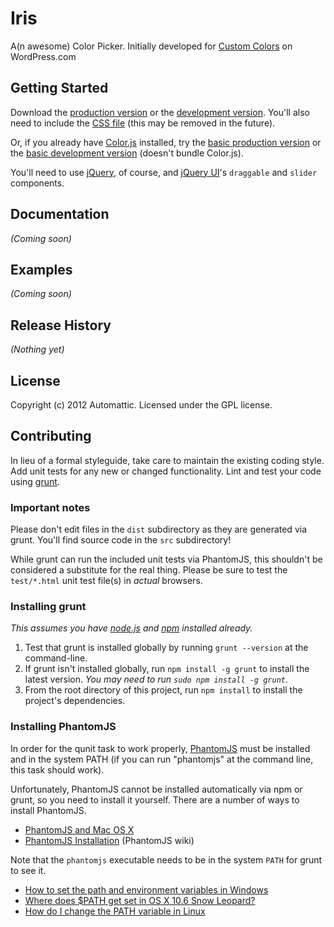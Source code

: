 # Iris

A(n awesome) Color Picker. Initially developed for [Custom Colors](http://en.blog.wordpress.com/2012/07/11/go-ahead-add-a-splash-of-color/) on WordPress.com

## Getting Started
Download the [production version][min] or the [development version][max]. You'll also need to include the [CSS file][css] (this may be removed in the future).

[min]: https://raw.github.com/Automattic/Iris/master/dist/iris.min.js
[max]: https://raw.github.com/Automattic/Iris/master/dist/iris.js
[css]: https://raw.github.com/Automattic/Iris/master/dist/iris.css

Or, if you already have [Color.js](https://github.com/Automattic/Color.js) installed, try the [basic production version][basicmin] or the [basic development version][basicmax] (doesn't bundle Color.js).

[basicmin]: https://raw.github.com/Automattic/Iris/master/dist/iris-basic.min.js
[basicmax]: https://raw.github.com/Automattic/Iris/master/dist/iris-basic.js

You'll need to use [jQuery](http://jquery.com/), of course, and [jQuery UI](http://jqueryui.com/)'s `draggable` and `slider` components.

## Documentation
_(Coming soon)_

## Examples
_(Coming soon)_

## Release History
_(Nothing yet)_

## License
Copyright (c) 2012 Automattic. Licensed under the GPL license.

## Contributing
In lieu of a formal styleguide, take care to maintain the existing coding style. Add unit tests for any new or changed functionality. Lint and test your code using [grunt](https://github.com/cowboy/grunt).

### Important notes
Please don't edit files in the `dist` subdirectory as they are generated via grunt. You'll find source code in the `src` subdirectory!

While grunt can run the included unit tests via PhantomJS, this shouldn't be considered a substitute for the real thing. Please be sure to test the `test/*.html` unit test file(s) in _actual_ browsers.

### Installing grunt
_This assumes you have [node.js](http://nodejs.org/) and [npm](http://npmjs.org/) installed already._

1. Test that grunt is installed globally by running `grunt --version` at the command-line.
1. If grunt isn't installed globally, run `npm install -g grunt` to install the latest version. _You may need to run `sudo npm install -g grunt`._
1. From the root directory of this project, run `npm install` to install the project's dependencies.

### Installing PhantomJS

In order for the qunit task to work properly, [PhantomJS](http://www.phantomjs.org/) must be installed and in the system PATH (if you can run "phantomjs" at the command line, this task should work).

Unfortunately, PhantomJS cannot be installed automatically via npm or grunt, so you need to install it yourself. There are a number of ways to install PhantomJS.

* [PhantomJS and Mac OS X](http://ariya.ofilabs.com/2012/02/phantomjs-and-mac-os-x.html)
* [PhantomJS Installation](http://code.google.com/p/phantomjs/wiki/Installation) (PhantomJS wiki)

Note that the `phantomjs` executable needs to be in the system `PATH` for grunt to see it.

* [How to set the path and environment variables in Windows](http://www.computerhope.com/issues/ch000549.htm)
* [Where does $PATH get set in OS X 10.6 Snow Leopard?](http://superuser.com/questions/69130/where-does-path-get-set-in-os-x-10-6-snow-leopard)
* [How do I change the PATH variable in Linux](https://www.google.com/search?q=How+do+I+change+the+PATH+variable+in+Linux)
